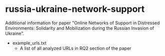# russia-ukraine-network-support

Additional information for paper "Online Networks of Support in Distressed Environments: Solidarity and Mobilization during the Russian Invasion of Ukraine".

* example_urls.txt
  * A list of all analyzed URLs in RQ2 section of the paper
